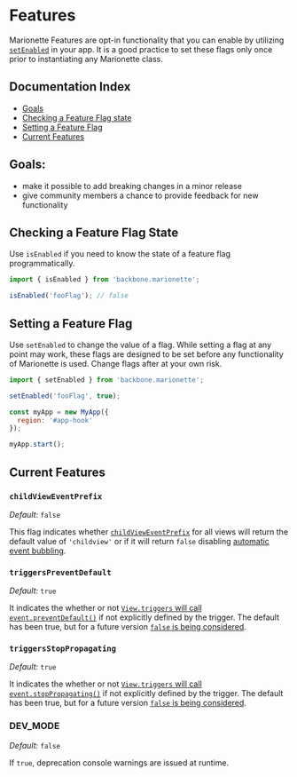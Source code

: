 # Features

Marionette Features are opt-in functionality that you can enable by utilizing [`setEnabled`](#setting-a-feature-flag) in your app.
It is a good practice to set these flags only once prior to instantiating any Marionette class.

## Documentation Index

* [Goals](#goals)
* [Checking a Feature Flag state](#checking-a-feature-flag-state)
* [Setting a Feature Flag](#setting-a-feature-flag)
* [Current Features](#current-features)

## Goals:
+ make it possible to add breaking changes in a minor release
+ give community members a chance to provide feedback for new functionality

## Checking a Feature Flag State

Use `isEnabled` if you need to know the state of a feature flag programmatically.

```javascript
import { isEnabled } from 'backbone.marionette';

isEnabled('fooFlag'); // false
```

## Setting a Feature Flag

Use `setEnabled` to change the value of a flag.
While setting a flag at any point may work, these flags are designed to be set before
any functionality of Marionette is used. Change flags after at your own risk.

```javascript
import { setEnabled } from 'backbone.marionette';

setEnabled('fooFlag', true);

const myApp = new MyApp({
  region: '#app-hook'
});

myApp.start();
```

## Current Features

### `childViewEventPrefix`

*Default:* `false`

This flag indicates whether [`childViewEventPrefix`](./events.md#a-child-views-event-prefix)
for all views will return the default value of `'childview'` or if it will return `false`
disabling [automatic event bubbling](./events.md#event-bubbling).

### `triggersPreventDefault`

*Default:* `true`

It indicates the whether or not [`View.triggers` will call `event.preventDefault()`](./marionette.view.md#view-triggers-event-object) if not explicitly defined by the trigger.
The default has been true, but for a future version [`false` is being considered](https://github.com/marionettejs/backbone.marionette/issues/2926).

### `triggersStopPropagating`

*Default:* `true`

It indicates the whether or not [`View.triggers` will call `event.stopPropagating()`](./marionette.view.md#view-triggers-event-object) if not explicitly defined by the trigger.
The default has been true, but for a future version [`false` is being considered](https://github.com/marionettejs/backbone.marionette/issues/2926).

### DEV_MODE

*Default:* `false`

If `true`, deprecation console warnings are issued at runtime.
